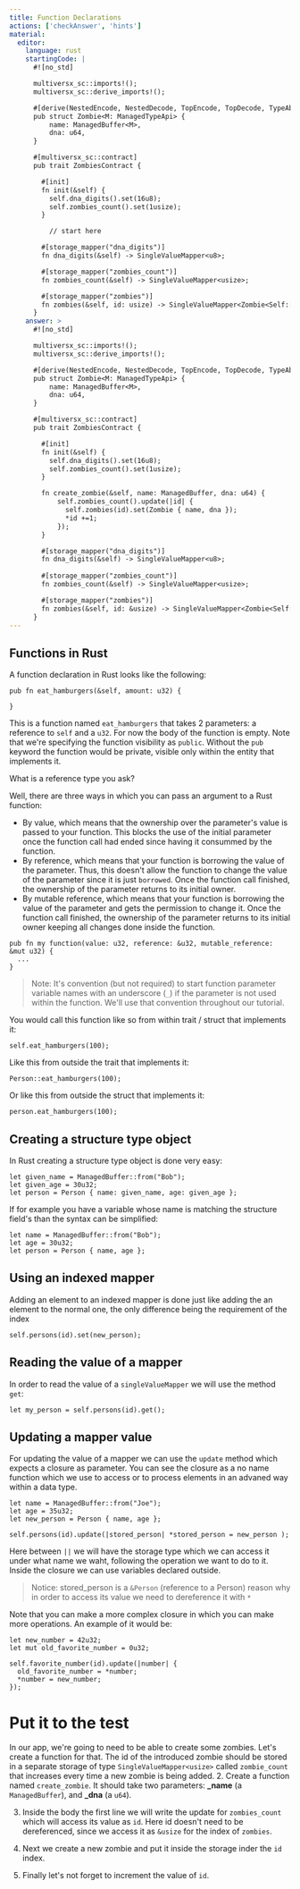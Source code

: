 ```yaml
---
title: Function Declarations
actions: ['checkAnswer', 'hints']
material:
  editor:
    language: rust
    startingCode: |
      #![no_std]

      multiversx_sc::imports!();
      multiversx_sc::derive_imports!();

      #[derive(NestedEncode, NestedDecode, TopEncode, TopDecode, TypeAbi)]
      pub struct Zombie<M: ManagedTypeApi> {
          name: ManagedBuffer<M>,
          dna: u64,
      }

      #[multiversx_sc::contract]
      pub trait ZombiesContract {

        #[init]
        fn init(&self) {
          self.dna_digits().set(16u8);
          self.zombies_count().set(1usize);
        }

          // start here

        #[storage_mapper("dna_digits")]
        fn dna_digits(&self) -> SingleValueMapper<u8>;

        #[storage_mapper("zombies_count")]
        fn zombies_count(&self) -> SingleValueMapper<usize>;

        #[storage_mapper("zombies")]
        fn zombies(&self, id: usize) -> SingleValueMapper<Zombie<Self::Api>>;
      }
    answer: >
      #![no_std]

      multiversx_sc::imports!();
      multiversx_sc::derive_imports!();

      #[derive(NestedEncode, NestedDecode, TopEncode, TopDecode, TypeAbi)]
      pub struct Zombie<M: ManagedTypeApi> {
          name: ManagedBuffer<M>,
          dna: u64,
      }

      #[multiversx_sc::contract]
      pub trait ZombiesContract {

        #[init]
        fn init(&self) {
          self.dna_digits().set(16u8);
          self.zombies_count().set(1usize);
        }

        fn create_zombie(&self, name: ManagedBuffer, dna: u64) {
            self.zombies_count().update(|id| {
              self.zombies(id).set(Zombie { name, dna });
              *id +=1;
            });
        }

        #[storage_mapper("dna_digits")]
        fn dna_digits(&self) -> SingleValueMapper<u8>;
        
        #[storage_mapper("zombies_count")]
        fn zombies_count(&self) -> SingleValueMapper<usize>;

        #[storage_mapper("zombies")]
        fn zombies(&self, id: &usize) -> SingleValueMapper<Zombie<Self::Api>>;
      }
---
```


## Functions in Rust

A function declaration in Rust looks like the following:

```
pub fn eat_hamburgers(&self, amount: u32) {

}
```

This is a function named `eat_hamburgers` that takes 2 parameters: a reference to `self` and a `u32`. For now the body of the function is empty. Note that we're specifying the function visibility as `public`. Without the `pub` keyword the function would be private, visible only within the entity that implements it.

What is a reference type you ask?

Well, there are three ways in which you can pass an argument to a Rust function:

 * By value, which means that the ownership over the parameter's value is passed to your function. This blocks the use of the initial parameter once the function call had ended since having it consummed by the function.
 * By reference, which means that your function is borrowing the value of the parameter. Thus, this doesn't allow the function to change the value of the parameter since it is just `borrowed`. Once the function call finished, the ownership of the parameter returns to its initial owner.
 * By mutable reference, which means that your function is borrowing the value of the parameter and gets the permission to change it. Once the function call finished, the ownership of the parameter returns to its initial owner keeping all changes done inside the function.

```
pub fn my function(value: u32, reference: &u32, mutable_reference: &mut u32) {
  ...
}
```

> Note: It's convention (but not required) to start function parameter variable names with an underscore (`_`) if the parameter is not used within the function. We'll use that convention throughout our tutorial.

You would call this function like so from within trait / struct that implements it:

```
self.eat_hamburgers(100);
```

Like this from outside the trait that implements it:

```
Person::eat_hamburgers(100);
```

Or like this from outside the struct that implements it:

```
person.eat_hamburgers(100);
```

## Creating a structure type object

In Rust creating a structure type object is done very easy:

```
let given_name = ManagedBuffer::from("Bob");
let given_age = 30u32;
let person = Person { name: given_name, age: given_age };
```

If for example you have a variable whose name is matching the structure field's than the syntax can be simplified:


```
let name = ManagedBuffer::from("Bob");
let age = 30u32;
let person = Person { name, age };
```
## Using an indexed mapper

Adding an element to an indexed mapper is done just like adding the an element to the normal one, the only difference being the requirement of the index


```
self.persons(id).set(new_person);

```
## Reading the value of a mapper

In order to read the value of a `singleValueMapper` we will use the method `get`:


```
let my_person = self.persons(id).get();

```
## Updating a mapper value

For updating the value of a mapper we can use the `update` method which expects a closure as parameter. You can see the closure as a no name function which we use to access or to process elements in an advaned way within a data type.

```
let name = ManagedBuffer::from("Joe");
let age = 35u32;
let new_person = Person { name, age };

self.persons(id).update(|stored_person| *stored_person = new_person );
```
Here between `||` we will have the storage type which we can access it under what name we waht, following the operation we want to do to it. Inside the closure we can use variables declared outside. 

> Notice: stored_person is a `&Person` (reference to a Person) reason why in order to access its value we need to dereference it with `*`

Note that you can make a more complex closure in which you can make more operations. An example of it would be:

```
let new_number = 42u32;
let mut old_favorite_number = 0u32;

self.favorite_number(id).update(|number| { 
  old_favorite_number = *number;
  *number = new_number;
});
```

# Put it to the test

In our app, we're going to need to be able to create some zombies. Let's create a function for that.
The id of the introduced zombie should be stored in a separate storage of type `SingleValueMapper<usize>` called `zombie_count` that increases every time a new zombie is being added. 
2. Create a function named `create_zombie`. It should take two parameters: **\_name** (a `ManagedBuffer`), and **\_dna** (a `u64`).

3. Inside the body the first line  we will write the update for `zombies_count` which will access its value as `id`. Here id doesn't need to be dereferenced, since we access it as `&usize` for the index of `zombies`.
  
4. Next we create a new zombie and put it inside the storage inder the `id` index.

5. Finally let's not forget to increment the value of `id`.

